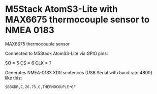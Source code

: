 # M5Stack AtomS3-Lite with MAX6675 thermocouple sensor to NMEA 0183

MAX6675 thermocouple sensor

Connected to M5Stack AtomS3-Lite via GPIO pins:

SO = 5
CS = 6
CLK = 7

Generates NMEA-0183 XDR sentences (USB Serial with baud rate 4800) like this:

````
$BBXDR,C,26.75,C,THERMOCOUPLE*6F
````


